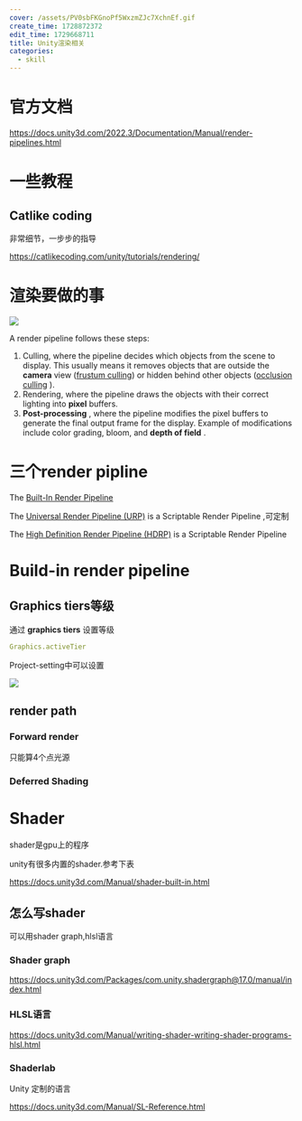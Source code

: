 ```yaml
---
cover: /assets/PV0sbFKGnoPf5WxzmZJc7XchnEf.gif
create_time: 1728872372
edit_time: 1729668711
title: Unity渲染相关
categories:
  - skill
---
```



# 官方文档

https://docs.unity3d.com/2022.3/Documentation/Manual/render-pipelines.html

# 一些教程

## Catlike coding

非常细节，一步步的指导

https://catlikecoding.com/unity/tutorials/rendering/

# 渲染要做的事

<img src="/assets/W1m2bJgFhobpz0xvYLDcdSkVncg.png" src-width="901" class="markdown-img m-auto" src-height="365" align="center"/>

A render pipeline follows these steps:

1. Culling, where the pipeline decides which objects from the scene to display. This usually means it removes objects that are outside the  **camera**
 view (<u>frustum culling</u>) or hidden behind other objects (<u>occlusion culling</u>
).
2. Rendering, where the pipeline draws the objects with their correct lighting into  **pixel**
 buffers.
3.  **Post-processing**
, where the pipeline modifies the pixel buffers to generate the final output frame for the display. Example of modifications include color grading, bloom, and  **depth of field**
.

# 三个render pipline

The <u>Built-In Render Pipeline</u> 

The <u>Universal Render Pipeline (URP)</u> is a Scriptable Render Pipeline ,可定制

The <u>High Definition Render Pipeline (HDRP)</u> is a Scriptable Render Pipeline 

# Build-in render pipeline

## Graphics tiers等级

通过  **graphics tiers** 设置等级

```yaml
Graphics.activeTier
```

Project-setting中可以设置

<img src="/assets/RV5jbLgV0o74aZxdHeAc5d1Rnwb.png" src-width="934" class="markdown-img m-auto" src-height="376" align="center"/>

## render path

### Forward render

只能算4个点光源

### Deferred Shading

# Shader

shader是gpu上的程序

unity有很多内置的shader.参考下表

https://docs.unity3d.com/Manual/shader-built-in.html

## 怎么写shader

可以用shader graph,hlsl语言

### Shader graph

https://docs.unity3d.com/Packages/com.unity.shadergraph@17.0/manual/index.html

### HLSL语言

https://docs.unity3d.com/Manual/writing-shader-writing-shader-programs-hlsl.html

### Shaderlab

Unity 定制的语言

https://docs.unity3d.com/Manual/SL-Reference.html

